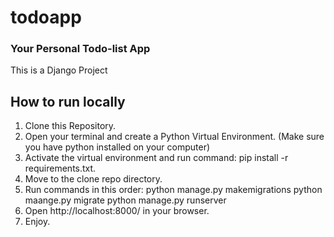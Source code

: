 # todoapp

### Your Personal Todo-list App

This is a Django Project

## How to run locally
1. Clone this Repository.
2. Open your terminal and create a Python Virtual Environment. (Make sure you have python installed on your computer)
3. Activate the virtual environment and run command: pip install -r requirements.txt.
4. Move to the clone repo directory.
5. Run commands in this order:
        python manage.py makemigrations
        python maange.py migrate
        python manage.py runserver
6. Open http://localhost:8000/ in your browser.
7. Enjoy.
